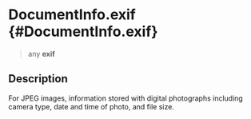 DocumentInfo.exif {#DocumentInfo.exif}
=================

> any **exif**

Description
-----------

For JPEG images, information stored with digital photographs including
camera type, date and time of photo, and file size.

